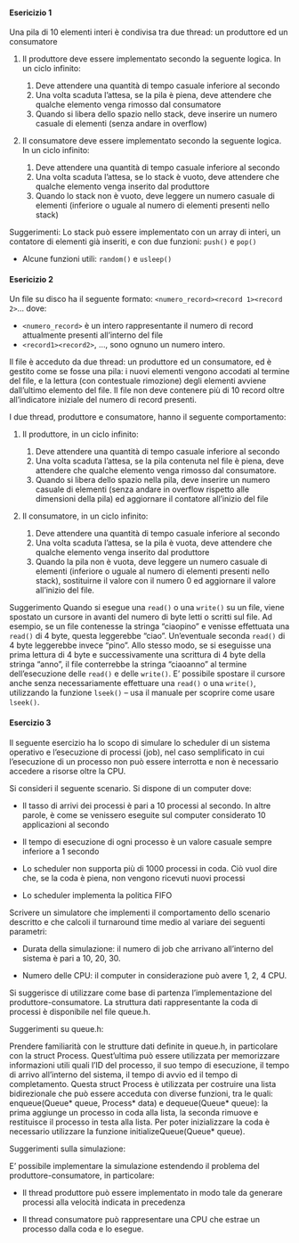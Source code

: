#### Esericizio 1
Una pila di 10 elementi interi è condivisa tra due thread: un produttore ed un consumatore

1. Il produttore deve essere implementato secondo la seguente logica. In un ciclo infinito:
    1. Deve attendere una quantità di tempo casuale inferiore al secondo
    2. Una volta scaduta l’attesa, se la pila è piena, deve attendere che qualche elemento venga rimosso dal consumatore
    3. Quando si libera dello spazio nello stack, deve inserire un numero casuale di elementi (senza andare in overflow)

2. Il consumatore deve essere implementato secondo la seguente logica. In un ciclo infinito:
    1. Deve attendere una quantità di tempo casuale inferiore al secondo
    2. Una volta scaduta l’attesa, se lo stack è vuoto, deve attendere che qualche elemento venga inserito dal produttore
    3. Quando lo stack non è vuoto, deve leggere un numero casuale di elementi (inferiore o uguale al numero di elementi presenti nello stack) 

Suggerimenti:
Lo stack può essere implementato con un array di interi, un contatore di elementi già inseriti, e con due funzioni: `push()` e `pop()`

- Alcune funzioni utili: `random()` e `usleep()`


#### Esericizio 2
Un file su disco ha il seguente formato:
`<numero_record><record 1><record 2>`…
dove:
- `<numero_record>` è un intero rappresentante il numero di record attualmente presenti all’interno del file
- `<record1><record2>`, …, sono ognuno un numero intero.

Il file è acceduto da due thread: un produttore ed un consumatore, ed è gestito come se fosse una pila: i nuovi elementi vengono accodati al termine del file, e la lettura (con contestuale rimozione) degli elementi avviene dall’ultimo elemento del file. Il file non deve contenere più di 10 record oltre all’indicatore iniziale del numero di record presenti.

I due thread, produttore e consumatore, hanno il seguente comportamento:

1. Il produttore, in un ciclo infinito:
    1. Deve attendere una quantità di tempo casuale inferiore al secondo
    2. Una volta scaduta l’attesa, se la pila contenuta nel file è piena, deve attendere che qualche elemento venga rimosso dal consumatore.
    3. Quando si libera dello spazio nella pila, deve inserire un numero casuale di elementi (senza andare in overflow rispetto alle dimensioni della pila) ed aggiornare il contatore all’inizio del file

2. Il consumatore, in un ciclo infinito:
    1. Deve attendere una quantità di tempo casuale inferiore al secondo
    2. Una volta scaduta l’attesa, se la pila è vuota, deve attendere che qualche elemento venga inserito dal produttore
    3. Quando la pila non è vuota, deve leggere un numero casuale di elementi (inferiore o uguale al numero di elementi presenti nello stack), sostituirne il valore con il numero 0 ed aggiornare il valore all’inizio del file.

Suggerimento
Quando si esegue una `read()` o una `write()` su un file, viene spostato un cursore in avanti del numero di byte letti o scritti sul file. Ad esempio, se un file contenesse la stringa “ciaopino” e venisse effettuata una `read()` di 4 byte, questa leggerebbe “ciao”. Un’eventuale seconda `read()` di 4 byte leggerebbe invece “pino”. Allo stesso modo, se si eseguisse una prima lettura di 4 byte e successivamente una scrittura di 4 byte della stringa “anno”, il file conterrebbe la stringa “ciaoanno” al termine dell’esecuzione delle `read()` e delle `write()`.
E’ possibile spostare il cursore anche senza necessariamente effettuare una `read()` o una `write()`, utilizzando la funzione `lseek()` – usa il manuale per scoprire come usare `lseek()`.

#### Esercizio 3
Il seguente esercizio ha lo scopo di simulare lo scheduler di un sistema operativo e l’esecuzione di processi (job), nel caso semplificato in cui l’esecuzione di un processo non può essere interrotta e non è necessario accedere a risorse oltre la CPU.

Si consideri il seguente scenario. Si dispone di un computer dove:

- Il tasso di arrivi dei processi è pari a 10 processi al secondo. In altre parole, è come se venissero eseguite sul computer considerato 10 applicazioni al secondo

- Il tempo di esecuzione di ogni processo è un valore casuale sempre inferiore a 1 secondo

- Lo scheduler non supporta più di 1000 processi in coda. Ciò vuol dire che, se la coda è piena, non vengono ricevuti nuovi processi

- Lo scheduler implementa la politica FIFO

Scrivere un simulatore che implementi il comportamento dello scenario descritto e che calcoli il turnaround time medio al variare dei seguenti parametri:

- Durata della simulazione: il numero di job che arrivano all’interno del sistema è pari a 10, 20, 30.

- Numero delle CPU: il computer in considerazione può avere 1, 2, 4 CPU.

Si suggerisce di utilizzare come base di partenza l’implementazione del produttore-consumatore. La struttura dati rappresentante la coda di processi è disponibile nel file queue.h.

Suggerimenti su queue.h:

Prendere familiarità con le strutture dati definite in queue.h, in particolare con la struct Process. Quest’ultima può essere utilizzata per memorizzare informazioni utili quali l’ID del processo, il suo tempo di esecuzione, il tempo di arrivo all’interno del sistema, il tempo di avvio ed il tempo di completamento. Questa struct Process è utilizzata per costruire una lista bidirezionale che può essere acceduta con diverse funzioni, tra le quali: enqueue(Queue* queue, Process* data) e dequeue(Queue* queue): la prima aggiunge un processo in coda alla lista, la seconda rimuove e restituisce il processo in testa alla lista. Per poter inizializzare la coda è necessario utilizzare la funzione initializeQueue(Queue* queue).

Suggerimenti sulla simulazione:

E’ possibile implementare la simulazione estendendo il problema del produttore-consumatore, in particolare:

- Il thread produttore può essere implementato in modo tale da generare processi alla velocità indicata in precedenza

- Il thread consumatore può rappresentare una CPU che estrae un processo dalla coda e lo esegue.
